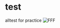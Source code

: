 # test
alltest for practice
![FFF](http://image.baidu.com/search/detail?z=0&word=%E6%B8%B8%E4%BE%A0%E4%BD%9C%E5%93%81&hs=0&pn=0&spn=0&di=0&pi=5737220180451235231&tn=baiduimagedetail&is=0%2C0&ie=utf-8&oe=utf-8&cs=950652634%2C417824920&os=1345298336%2C782492992&simid=&adpicid=0&lpn=0&fm=&sme=&cg=&bdtype=-1&oriquery=&objurl=http%3A%2F%2Ft7.baidu.com%2Fit%2Fu%3D378254553%2C3884800361%26fm%3D79%26app%3D86%26f%3DJPEG%3Fw%3D1280%26h%3D2030&fromurl=&gsm=10000000001&catename=pcindexhot&islist=&querylist=)
